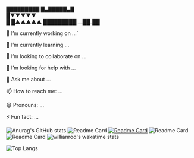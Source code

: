 █████████ 
█▄█████▄█  
█▼▼▼▼▼   
█ 
█▲▲▲▲▲
█████████
__██____██___

🔭 I’m currently working on …`

🌱 I’m currently learning …

👯 I’m looking to collaborate on …

🤔 I’m looking for help with …

💬 Ask me about …

📫 How to reach me: …

😄 Pronouns: …

⚡ Fun fact: …

![Anurag's GitHub stats](https://github-readme-stats.vercel.app/api?username=zamxyz&theme=outrun&show_icons=true)
![Readme Card](https://github-readme-stats.vercel.app/api/pin/?username=zamxyz&repo=Acmi&theme=shades-of-purple)
[![Readme Card](https://github-readme-stats.vercel.app/api/pin/?username=zamxyz&repo=crack&theme=shades-of-purple)](https://github.com/zamxyz/crack)
![Readme Card](https://github-readme-stats.vercel.app/api/pin/?username=zamxyz&repo=terkey&theme=shades-of-purple)
![Readme Card](https://github-readme-stats.vercel.app/api/pin/?username=zamxyz&repo=encrypt&theme=shades-of-purple)
![willianrod's wakatime stats](https://github-readme-stats.vercel.app/api/wakatime?username=zamxyz&theme=vision-friendly-dark)



![Top Langs](https://github-readme-stats.vercel.app/api/top-langs/?username=zamxyz&theme=midnight-putple)
